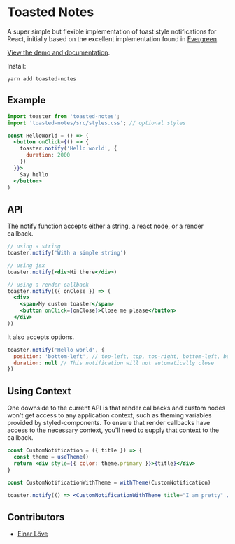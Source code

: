 # Toasted Notes

A super simple but flexible implementation of toast style notifications for React, initially based on the excellent implementation found in [Evergreen](https://github.com/segmentio/evergreen). 

[View the demo and documentation](https://toasted-notes.netlify.com/).

Install:

```
yarn add toasted-notes
```

## Example

```jsx
import toaster from 'toasted-notes';
import 'toasted-notes/src/styles.css'; // optional styles

const HelloWorld = () => (
  <button onClick={() => {
    toaster.notify('Hello world', {
      duration: 2000
    })
  }}>
    Say hello
  </button>
)
```

## API

The notify function accepts either a string, a react node, or a render callback.

```jsx
// using a string
toaster.notify('With a simple string')

// using jsx
toaster.notify(<div>Hi there</div>)

// using a render callback
toaster.notify(({ onClose }) => (
  <div>
    <span>My custom toaster</span>
    <button onClick={onClose}>Close me please</button>
  </div>
))
```

It also accepts options.

```javascript
toaster.notify('Hello world', {
  position: 'bottom-left', // top-left, top, top-right, bottom-left, bottom, bottom-right
  duration: null // This notification will not automatically close
})
```

## Using Context

One downside to the current API is that render callbacks and custom nodes won't get access to any application context, such as theming variables provided by styled-components. To ensure that render callbacks have access to the necessary context, you'll need to supply that context to the callback.

```jsx
const CustomNotification = ({ title }) => {
  const theme = useTheme()
  return <div style={{ color: theme.primary }}>{title}</div>
}

const CustomNotificationWithTheme = withTheme(CustomNotification)

toaster.notify(() => <CustomNotificationWithTheme title="I am pretty" />)
```

## Contributors

- [Einar Löve](https://github.com/einarlove)
